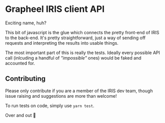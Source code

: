 # Grapheel IRIS client API

Exciting name, huh?

This bit of javascript is the glue which connects the pretty front-end of IRIS to the back-end. It's pretty straightforward, just a way of sending off requests and interpreting the results into usable things.

The most important part of this is really the tests. Ideally every possible API call (inlcuding a handful of *"impossible"* ones) would be faked and accounted for.

## Contributing

Please only contribute if you are a member of the IRIS dev team, though issue raising and suggestions are more than welcome!

To run tests on code, simply use `yarn test`.

Over and out 🚀
